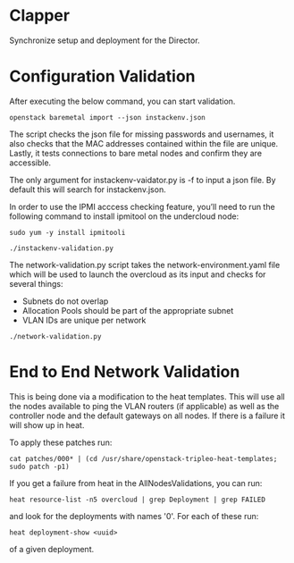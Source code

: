 Clapper
=======

Synchronize setup and deployment for the Director.

Configuration Validation
========================

After executing the below command, you can start validation.
```
openstack baremetal import --json instackenv.json
```
The script checks the json file for missing passwords and usernames, it also 
checks that the MAC addresses contained within the file are unique. 
Lastly, it tests connections to bare metal nodes and confirm they are accessible.

The only argument for instackenv-vaidator.py is -f to input a json file.
By default this will search for instackenv.json. 

In order to use the IPMI acccess checking feature, you’ll need to run the following
command to install ipmitool on the undercloud node:

```
sudo yum -y install ipmitooli

./instackenv-validation.py
```

The network-validation.py script takes the network-environment.yaml file which 
will be used to launch the overcloud as its input and checks for several things:
- Subnets do not overlap
- Allocation Pools should be part of the appropriate subnet
- VLAN IDs are unique per network

```
./network-validation.py
```

End to End Network Validation
=============================

This is being done via a modification to the heat templates.  This will use all
the nodes available to ping the VLAN routers (if applicable) as well as the
controller node and the default gateways on all nodes.  If there is a failure
it will show up in heat.

To apply these patches run:

```
cat patches/000* | (cd /usr/share/openstack-tripleo-heat-templates; sudo patch -p1)
```

If you get a failure from heat in the AllNodesValidations, you can run:

```
heat resource-list -n5 overcloud | grep Deployment | grep FAILED
```

and look for the deployments with names '0'.  For each of these run:

```
heat deployment-show <uuid>
```

of a given deployment.

